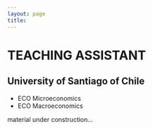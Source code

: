 ```yaml
---
layout: page
title: 
---
```


# TEACHING ASSISTANT
## University of Santiago of Chile
- ECO Microeconomics
- ECO Macroeconomics

material under construction...
